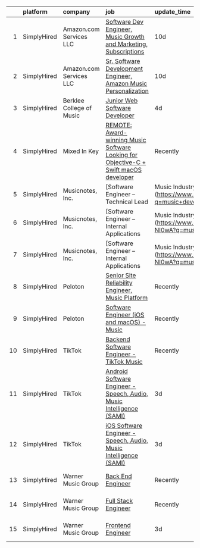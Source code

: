 

|    | platform    | company                  | job                                                                                                                                                                                              | update_time   | location                 |
|---:|:------------|:-------------------------|:-------------------------------------------------------------------------------------------------------------------------------------------------------------------------------------------------|:--------------|:-------------------------|
|  1 | SimplyHired | Amazon.com Services LLC  | [Software Dev Engineer, Music Growth and Marketing, Subscriptions](https://www.simplyhired.com/job/JriY3TsGImRsma1qQINU8NsQyfJ-xi-WYOmXkgYJzeqPGR752h7Shg?q=music+developer)                     | 10d           | San Francisco, CA        |
|  2 | SimplyHired | Amazon.com Services LLC  | [Sr. Software Development Engineer, Amazon Music Personalization](https://www.simplyhired.com/job/6o2GIbcoZZvXlLLCsUaaDVIKehYlt69PIfv9w9MrX0KC1fS0oghoCg?q=music+developer)                      | 10d           | San Francisco, CA        |
|  3 | SimplyHired | Berklee College of Music | [Junior Web Software Developer](https://www.simplyhired.com/job/q1_I8iJWuZFYYpztJcaZypn0R1MrBuhhGG3U0vJ9l3s-aNFMhmlYQw?q=music+developer)                                                        | 4d            | Boston, MA               |
|  4 | SimplyHired | Mixed In Key             | [REMOTE: Award-winning Music Software Looking for Objective-C + Swift macOS developer](https://www.simplyhired.com/job/hp01aCVdwM9hovpsfWt-nTSQSiUrrYDI2aQZ3w5x5T-YN0cNGt-cJw?q=music+developer) | Recently      | Miami, FL                |
|  5 | SimplyHired | Musicnotes, Inc.         | [Software Engineer – Technical Lead | Music Industry](https://www.simplyhired.com/job/9dZYIwQYO0ScSXnOpkqWkvByVkzE1IxNENoI0TPpp6ZqZfsL26m83A?q=music+developer)                                  | 10d           | Remote                   |
|  6 | SimplyHired | Musicnotes, Inc.         | [Software Engineer – Internal Applications | Music Industry](https://www.simplyhired.com/job/JwW6ppL4XhBBsM3bmklUizy2QMYoJ1cUB6SzrwnUb-2DHDFL-NI0wA?q=music+developer)                           | 3d            | Remote                   |
|  7 | SimplyHired | Musicnotes, Inc.         | [Software Engineer – Internal Applications | Music Industry](https://www.simplyhired.com/job/JwW6ppL4XhBBsM3bmklUizy2QMYoJ1cUB6SzrwnUb-2DHDFL-NI0wA?q=music+developer)                           | 3d            | Remote                   |
|  8 | SimplyHired | Peloton                  | [Senior Site Reliability Engineer, Music Platform](https://www.simplyhired.com/job/HHbzXpyDKrGYMomsSBDfYKTOMTdcaaZvCzZj4EvXiaoeGj5LyuDM4g?q=music+developer)                                     | Recently      | New York, NY             |
|  9 | SimplyHired | Peloton                  | [Software Engineer (iOS and macOS) - Music](https://www.simplyhired.com/job/ykjT3tTHrJeAADE8rmtccMhbtLaXqkTl6wiqGEk4aZ5uCVNMd1eAGA?q=music+developer)                                            | Recently      | Atlanta, GA              |
| 10 | SimplyHired | TikTok                   | [Backend Software Engineer - TikTok Music](https://www.simplyhired.com/job/EROPkg37Jyz-m9h_n9QRlnOfkGvzTYitgivZd_-K1D9LB-MfrAB72w?q=music+developer)                                             | Recently      | Mountain View, CA        |
| 11 | SimplyHired | TikTok                   | [Android Software Engineer - Speech, Audio, Music Intelligence (SAMI)](https://www.simplyhired.com/job/ozHa77ZqjZWq8ErScy2vlTZEvVjEFJrpCbYLe4mVtUxB5nY7UwlmNQ?q=music+developer)                 | 3d            | San Jose, CA +1 location |
| 12 | SimplyHired | TikTok                   | [iOS Software Engineer - Speech, Audio, Music Intelligence (SAMI)](https://www.simplyhired.com/job/9IMBKM4q13em2GMo3wrmzArixtAOrwaXCIs4ms7hHF_JdxvNTbGpNA?q=music+developer)                     | 3d            | San Jose, CA +1 location |
| 13 | SimplyHired | Warner Music Group       | [Back End Engineer](https://www.simplyhired.com/job/KpOjAsaaFwHSCNZ8ItZvjf_eRPNzbLiwzgL-63UU0qGQu5aXQlf2-Q?q=music+developer)                                                                    | Recently      | Los Angeles, CA          |
| 14 | SimplyHired | Warner Music Group       | [Full Stack Engineer](https://www.simplyhired.com/job/WlwcIIWRcgfrzvU9bKSvR94RFha79JvcDFu7UW69hKdYl5iQsntfjQ?q=music+developer)                                                                  | Recently      | Los Angeles, CA          |
| 15 | SimplyHired | Warner Music Group       | [Frontend Engineer](https://www.simplyhired.com/job/H_Qf5KVqScb9TeuBFAyEy5RB8EEYL1Qse1jQ1JNr0MDdd0ghK4qagw?q=music+developer)                                                                    | 3d            | Los Angeles, CA          |